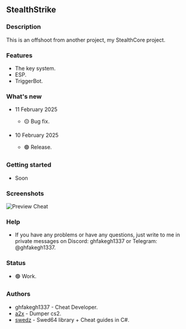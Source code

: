 ## StealthStrike

### Description
This is an offshoot from another project, my StealthCore project.

### Features
- The key system.
- ESP.
- TriggerBot.

### What's new
* 11 February 2025
  * 🟡 Bug fix.

* 10 February 2025
  * 🟢 Release.

### Getting started
- Soon

### Screenshots
![Preview Cheat](https://github.com/ghfakegh1337/StealthStrike/blob/main/assets/prev.png?raw=true)

### Help
- If you have any problems or have any questions, just write to me in private messages on Discord: ghfakegh1337 or Telegram: @ghfakegh1337.

### Status
- 🟢 Work.

### Authors
- ghfakegh1337 - Cheat Developer.
- [a2x](https://github.com/a2x/cs2-dumper) - Dumper cs2.
- [swedz](https://www.youtube.com/@SwedishTwat) - Swed64 library + Cheat guides in C#.
